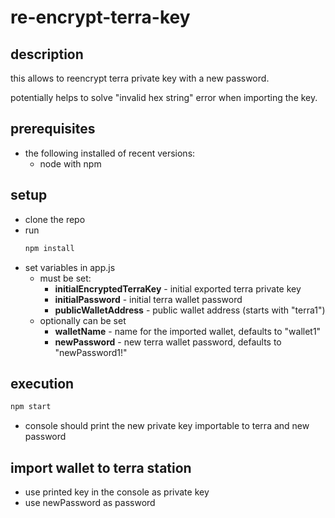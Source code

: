 # re-encrypt-terra-key

## description
this allows to reencrypt terra private key with a new password.

potentially helps to solve "invalid hex string" error when importing the key.

## prerequisites
* the following installed of recent versions: 
  * node with npm

## setup
* clone the repo
* run 
  ```bash
  npm install
  ```
* set variables in app.js
  * must be set:
    * **initialEncryptedTerraKey** - initial exported terra private key
    * **initialPassword** - initial terra wallet password 
    * **publicWalletAddress** - public wallet address (starts with "terra1")
  * optionally can be set 
    * **walletName** - name for the imported wallet, defaults to "wallet1"
    * **newPassword** - new terra wallet password, defaults to "newPassword1!"

## execution
  ```bash
  npm start
  ```
* console should print the new private key importable to terra and new password

## import wallet to terra station
* use printed key in the console as private key
* use newPassword as password
